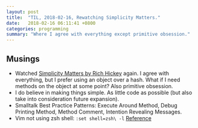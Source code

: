```yaml
---
layout: post
title:  "TIL, 2018-02-16, Rewatching Simplicity Matters."
date:   2018-02-16 06:11:41 +0800
categories: programming
summary: "Where I agree with everything except primitive obsession."
---
```


## Musings

- Watched [Simplicity Matters by Rich Hickey](https://www.youtube.com/watch?v=rI8tNMsozo0) again. I agree with everything, but I prefer using an object over a hash. What if I need methods on the object at some point? Also primitive obsession.
- I do believe in making things simple. As little code as possible (but also take into consideration future expansion).
- Smalltalk Best Practice Patterns: Execute Around Method, Debug Printing Method, Method Comment, Intention Revealing Messages.
- Vim not using zsh shell: `:set shell=zsh\ -l` [Reference](https://stackoverflow.com/questions/22055613/zshell-aliases-like-gst-inside-vim)

